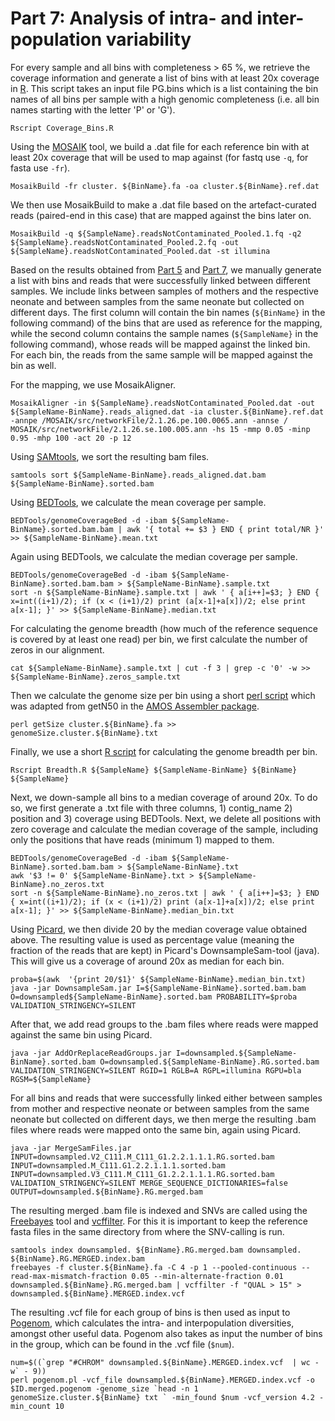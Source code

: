 # Part 7: Analysis of intra- and inter-population variability

For every sample and all bins with completeness > 65 %, we retrieve the coverage information and generate a list of bins with at least 20x coverage in [R](Coverage_Bins.R). This script takes an input file PG.bins which is a list containing the bin names of all bins per sample with a high genomic completeness (i.e. all bin names starting with the letter 'P' or 'G'). 

```
Rscript Coverage_Bins.R
```
Using the [MOSAIK](https://github.com/wanpinglee/MOSAIK) tool, we build a .dat file for each reference bin with at least 20x coverage that will be used to map against (for fastq use `-q`, for fasta use `-fr`).

```
MosaikBuild -fr cluster. ${BinName}.fa -oa cluster.${BinName}.ref.dat
```
We then use MosaikBuild to make a .dat file based on the artefact-curated reads (paired-end in this case) that are mapped against the bins later on.

```
MosaikBuild -q ${SampleName}.readsNotContaminated_Pooled.1.fq -q2 ${SampleName}.readsNotContaminated_Pooled.2.fq -out ${SampleName}.readsNotContaminated_Pooled.dat -st illumina
```
Based on the results obtained from [Part 5]( https://git-r3lab.uni.lu/malte.herold/Linking_COSMIC_bins) and [Part 7](https://git-r3lab.uni.lu/Cosmic/Earliest/blob/master/strainphlan.md), we manually generate a list with bins and reads that were successfully linked between different samples. We include links between samples of mothers and the respective neonate and between samples from the same neonate but collected on different days. The first column will contain the bin names (`${BinName}` in the following command) of the bins that are used as reference for the mapping, while the second column contains the sample names (`${SampleName}` in the following command), whose reads will be mapped against the linked bin. For each bin, the reads from the same sample will be mapped against the bin as well.

For the mapping, we use MosaikAligner.

```
MosaikAligner -in ${SampleName}.readsNotContaminated_Pooled.dat -out ${SampleName-BinName}.reads_aligned.dat -ia cluster.${BinName}.ref.dat -annpe /MOSAIK/src/networkFile/2.1.26.pe.100.0065.ann -annse / MOSAIK/src/networkFile/2.1.26.se.100.005.ann -hs 15 -mmp 0.05 -minp 0.95 -mhp 100 -act 20 -p 12
```

Using [SAMtools](http://samtools.sourceforge.net/), we sort the resulting bam files.

```
samtools sort ${SampleName-BinName}.reads_aligned.dat.bam ${SampleName-BinName}.sorted.bam
```
Using [BEDTools](http://bedtools.readthedocs.io/en/latest/), we calculate the mean coverage per sample.

```
BEDTools/genomeCoverageBed -d -ibam ${SampleName-BinName}.sorted.bam.bam | awk '{ total += $3 } END { print total/NR }' >> ${SampleName-BinName}.mean.txt
```
Again using BEDTools, we calculate the median coverage per sample.

```
BEDTools/genomeCoverageBed -d -ibam ${SampleName-BinName}.sorted.bam.bam > ${SampleName-BinName}.sample.txt
sort -n ${SampleName-BinName}.sample.txt | awk ' { a[i++]=$3; } END { x=int((i+1)/2); if (x < (i+1)/2) print (a[x-1]+a[x])/2; else print a[x-1]; }' >> ${SampleName-BinName}.median.txt
```
For calculating the genome breadth (how much of the reference sequence is covered by at least one read) per bin, we first calculate the number of zeros in our alignment.

```
cat ${SampleName-BinName}.sample.txt | cut -f 3 | grep -c '0' -w >> ${SampleName-BinName}.zeros_sample.txt
```
Then we calculate the genome size per bin using a short [perl script](getSize) which was adapted from getN50 in the [AMOS Assembler package](http://amos.sourceforge.net/wiki/index.php/AMOS).

```
perl getSize cluster.${BinName}.fa >> genomeSize.cluster.${BinName}.txt
```
Finally, we use a short [R script](Breadth.R) for calculating the genome breadth per bin.

```
Rscript Breadth.R ${SampleName} ${SampleName-BinName} ${BinName} ${SampleName}
```

Next, we down-sample all bins to a median coverage of around 20x. To do so, we first generate a .txt file with three columns, 1) contig_name 2) position and 3) coverage using BEDTools. Next, we delete all positions with zero coverage and calculate the median coverage of the sample, including only the positions that have reads (minimum 1) mapped to them.

```
BEDTools/genomeCoverageBed -d -ibam ${SampleName-BinName}.sorted.bam.bam > ${SampleName-BinName}.txt
awk '$3 != 0' ${SampleName-BinName}.txt > ${SampleName-BinName}.no_zeros.txt
sort -n ${SampleName-BinName}.no_zeros.txt | awk ' { a[i++]=$3; } END { x=int((i+1)/2); if (x < (i+1)/2) print (a[x-1]+a[x])/2; else print a[x-1]; }' >> ${SampleName-BinName}.median_bin.txt
```
Using [Picard](https://broadinstitute.github.io/picard/), we then divide 20 by the median coverage value obtained above. The resulting value is used as percentage value (meaning the fraction of the reads that are kept) in Picard's DownsampleSam-tool (java). This will give us a coverage of around 20x as median for each bin.

```
proba=$(awk  '{print 20/$1}' ${SampleName-BinName}.median_bin.txt)
java -jar DownsampleSam.jar I=${SampleName-BinName}.sorted.bam.bam O=downsampled${SampleName-BinName}.sorted.bam PROBABILITY=$proba VALIDATION_STRINGENCY=SILENT
```
After that, we add read groups to the .bam files where reads were mapped against the same bin using Picard.

```
java -jar AddOrReplaceReadGroups.jar I=downsampled.${SampleName-BinName}.sorted.bam O=downsampled.${SampleName-BinName}.RG.sorted.bam VALIDATION_STRINGENCY=SILENT RGID=1 RGLB=A RGPL=illumina RGPU=bla RGSM=${SampleName}
```
For all bins and reads that were successfully linked either between samples from mother and respective neonate or between samples from the same neonate but collected on different days, we then merge the resulting .bam files where reads were mapped onto the same bin, again using Picard.

```
java -jar MergeSamFiles.jar INPUT=downsampled.V2_C111.M_C111_G1.2.2.1.1.1.RG.sorted.bam INPUT=downsampled.M_C111.G1.2.2.1.1.1.sorted.bam INPUT=downsampled.V3_C111.M_C111_G1.2.2.1.1.1.RG.sorted.bam VALIDATION_STRINGENCY=SILENT MERGE_SEQUENCE_DICTIONARIES=false OUTPUT=downsampled.${BinName}.RG.merged.bam
```

The resulting merged .bam file is indexed and SNVs are called using the [Freebayes](http://clavius.bc.edu/~erik/CSHL-advanced-sequencing/freebayes-tutorial.html) tool and [vcffilter](https://github.com/vcflib/vcflib). For this it is important to keep the reference fasta files in the same directory from where the SNV-calling is run.

```
samtools index downsampled. ${BinName}.RG.merged.bam downsampled. ${BinName}.RG.MERGED.index.bam
freebayes -f cluster.${BinName}.fa -C 4 -p 1 --pooled-continuous --read-max-mismatch-fraction 0.05 --min-alternate-fraction 0.01 downsampled.${BinName}.RG.merged.bam | vcffilter -f "QUAL > 15" > downsampled.${BinName}.MERGED.index.vcf
```

The resulting .vcf file for each group of bins is then used as input to [Pogenom](https://github.com/EnvGen/POGENOM), which calculates the intra- and interpopulation diversities, amongst other useful data. Pogenom also takes as input the number of bins in the group, which can be found in the .vcf file (`$num`).

```
num=$((`grep "#CHROM" downsampled.${BinName}.MERGED.index.vcf  | wc -w` - 9))
perl pogenom.pl -vcf_file downsampled.${BinName}.MERGED.index.vcf -o $ID.merged.pogenom -genome_size `head -n 1 genomeSize.cluster.${BinName} txt ` -min_found $num -vcf_version 4.2 -min_count 10
```



